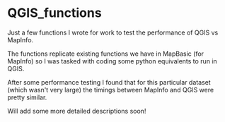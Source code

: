 # QGIS_functions


Just a few functions I wrote for work to test the performance of QGIS vs MapInfo.

The functions replicate existing functions we have in MapBasic (for MapInfo) so I was tasked with coding some python
equivalents to run in QGIS.

After some performance testing I found that for this particular dataset (which wasn't very large) the timings between MapInfo
and QGIS were pretty similar.

Will add some more detailed descriptions soon!
